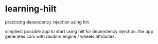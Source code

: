 # learning-hilt
practicing dependency injection using hilt

simpliest possible app to start using hilt for dependency injection.
the app generates cars with random engine / wheels attributes.
